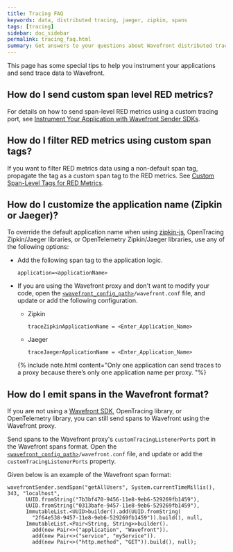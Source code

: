```yaml
---
title: Tracing FAQ
keywords: data, distributed tracing, jaeger, zipkin, spans
tags: [tracing]
sidebar: doc_sidebar
permalink: tracing_faq.html
summary: Get answers to your questions about Wavefront distributed tracing
---
```

This page has some special tips to help you instrument your applications and send trace data to Wavefront.

## How do I send custom span level RED metrics?

For details on how to send span-level RED metrics using a custom tracing port, see [Instrument Your Application with Wavefront Sender SDKs](tracing_instrumenting_frameworks.html#instrument-your-application-with-wavefront-sender-sdks).

## How do I filter RED metrics using custom span tags?

If you want to filter RED metrics data using a non-default span tag, propagate the tag as a custom span tag to the RED metrics. See [Custom Span-Level Tags for RED Metrics](tracing_customize_spans_and_alerts.html).

## How do I customize the application name (Zipkin or Jaeger)?

To override the default application name when using [zipkin-js](https://github.com/openzipkin/zipkin-js), OpenTracing Zipkin/Jaeger libraries, or OpenTelemetry Zipkin/Jaeger libraries, use any of the following options:

* Add the following span tag to the application logic.
  ```
  application=<applicationName>
  ```

* If you are using the Wavefront proxy and don't want to modify your code, open the [`<wavefront_config_path>`](proxies_configuring.html#paths#paths)`/wavefront.conf` file, and update or add the following configuration.
  * Zipkin
    ```
    traceZipkinApplicationName = <Enter_Application_Name>
    ```
  * Jaeger
    ```
    traceJaegerApplicationName = <Enter_Application_Name>
    ```
  {% include note.html content="Only one application can send traces to a proxy because there’s only one application name per proxy. "%}
  
## How do I emit spans in the Wavefront format?

If you are not using a [Wavefront SDK](wavefront_sdks.html), OpenTracing library, or OpenTelemetry library, you can still send spans to Wavefront using the Wavefront proxy.

Send spans to the Wavefront proxy's `customTracingListenerPorts` port in the Wavefront spans format. Open the [`<wavefront_config_path>`](proxies_configuring.html#paths)`/wavefront.conf` file, and update or add the `customTracingListenerPorts` property.

Given below is an example of the Wavefront span format:
```
wavefrontSender.sendSpan("getAllUsers", System.currentTimeMillis(), 343, "localhost",
      UUID.fromString("7b3bf470-9456-11e8-9eb6-529269fb1459"),
      UUID.fromString("0313bafe-9457-11e8-9eb6-529269fb1459"),
      ImmutableList.<UUID>builder().add(UUID.fromString(
        "2f64e538-9457-11e8-9eb6-529269fb1459")).build(), null,
      ImmutableList.<Pair<String, String>>builder().
        add(new Pair<>("application", "Wavefront")).
        add(new Pair<>("service", "myService")).
        add(new Pair<>("http.method", "GET")).build(), null);
```
